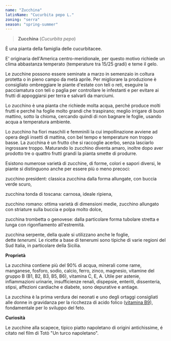 ```yaml
---
name: "Zucchina"
latinName: "Cucurbita pepo L."
zoning: "serra"
season: "spring-summer"
---
```


> **Zucchina** (*Cucurbita pepo*)

È una pianta della famiglia delle cucurbitacee.

E' originaria dell'America centro-meridionale, per questo motivo
richiede un clima abbastanza temperato (temperature tra 15/25 gradi) e
teme il gelo.

Le zucchine possono essere seminate a marzo in semenzaio in coltura
protetta o in pieno campo da metà aprile. Per migliorare la produzione è
consigliato ombreggiare le piante d'estate con teli o reti, eseguire la
pacciamatura con teli o paglia per controllare le infestanti e per
evitare ai frutti di appoggiarsi per terra e salvarli da marciumi.

Lo zucchino è una pianta che richiede molta acqua, perché produce molti
frutti e perché ha foglie molto grandi che traspirano; meglio irrigare
di buon mattino, sotto la chioma, cercando quindi di non bagnare le
foglie, usando acqua a temperatura ambiente.

Lo zucchino ha fiori maschili e femminili la cui impollinazione avviene
ad opera degli insetti di mattina, con bel tempo e temperature non
troppo basse. La zucchina è un frutto che si raccoglie acerbo, senza
lasciarlo ingrossare troppo. Maturando lo zucchino diventa amaro,
inoltre dopo aver prodotto tre o quattro frutti grandi la pianta smette
di produrre.

Esistono numerose varietà di zucchine, di forme, colori e sapori
diversi, le piante si distinguono anche per essere più o meno precoci:

zucchino president: classica zucchina dalla forma
allungate, con buccia verde scuro,

zucchina tonda di toscana: carnosa, ideale ripiena,

zucchino romano: ottima varietà di dimensioni medie,
zucchino allungato con striature sulla buccia e polpa molto dolce,

zucchina trombetta o genovese: dalla particolare forma
tubolare stretta e lunga con rigonfiamento all'estremità.

zucchina serpente, della quale si utilizzano anche le
foglie, dette *tenerumi.* Le ricette a base di tenerumi sono
tipiche di varie regioni del Sud Italia, in particolare della
Sicilia.

**Proprietà**

La zucchina contiene più del 90% di acqua, minerali come rame,
manganese, fosforo, sodio, calcio, ferro, zinco, magnesio, vitamine del
gruppo B (B1, B2, B3, B5, B6), vitamina C, E, A. Utile per astenie,
infiammazioni urinarie, insufficienze renali, dispepsie, enteriti,
dissenteria, stipsi, affezioni cardiache e diabete, sono depurative e
antiage.

La zucchina è la prima verdura dei neonati e uno degli ortaggi
consigliati alle donne in gravidanza per la ricchezza di acido folico
([vitamina
B9](http://best5.it/post/salute-e-benessere-tutte-le-vitamine-del-gruppo-b/)),
fondamentale per lo sviluppo del feto.

**Curiosità**

Le zucchine alla scapece, tipico piatto napoletano di origini
antichissime, é citato nel film di Totò "Un turco napoletano".

